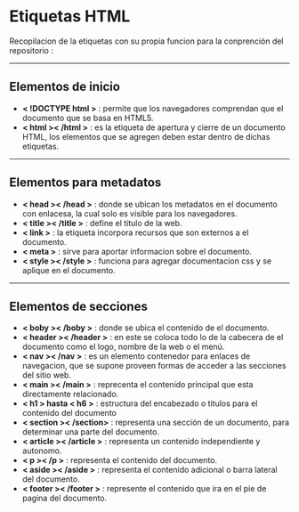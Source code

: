 # Etiquetas HTML
 Recopilacion de la etiquetas con su propia funcion para la conprención del repositorio : 
 
***
## Elementos de inicio
*  **< !DOCTYPE html >**  :  permite que los navegadores comprendan que el documento que se basa en HTML5.
*  **< html >< /html >** : es la etiqueta de apertura y cierre de un documento HTML, los elementos que se agregen deben estar dentro de dichas etiquetas.

***
## Elementos para metadatos
* **< head >< /head >** : donde se ubican los metadatos en el documento con enlacesa, la cual solo es visible para los navegadores.
* **< title >< /title >** : define el titulo de la web.
* **< link >** : la etiqueta incorpora recursos que son externos a el documento.
* **< meta >** : sirve para aportar informacion sobre el documento.
* **< style >< /style >** : funciona para agregar documentacion css y se aplique en el documento.

***
## Elementos de secciones
* **< boby >< /boby >** : donde se ubica el contenido de el documento.
* **< header >< /header >** : en este se coloca todo lo de la cabecera de el documento como el logo, nombre de la web o el menú.
* **< nav >< /nav >** :  es un elemento contenedor para enlaces de navegacion, que se supone proveen formas de acceder a las secciones del sitio web.
* **< main >< /main >** : reprecenta el contenido principal  que esta directamente relacionado.
* **< h1 > hasta < h6 >** : estructura del encabezado o titulos para el contenido del documento
* **< section >< /section>** : representa una sección de un documento, para determinar una parte del documento.
* **< article >< /article >** : representa un contenido independiente y autonomo.
* **< p >< /p >** : representa el contenido del documento.
* **< aside >< /aside >** : representa el contenido adicional o barra lateral del documento.
* **< footer >< /footer >** : represente el contenido que ira en el pie de pagina del documento.
















